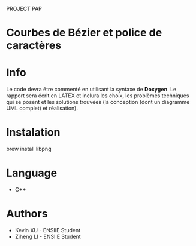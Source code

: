 PROJECT PAP

# Courbes de Bézier et police de caractères

# Info 
Le code devra être commenté en utilisant la syntaxe de **Doxygen**.
Le rapport sera écrit en LATEX et inclura les choix, les problèmes techniques qui se posent et les solutions trouvées (la conception (dont un diagramme UML complet) et réalisation).

# Instalation 
brew install libpng

# Language 
+ C++

# Authors
+ Kevin XU - ENSIIE Student
+ Ziheng LI - ENSIIE Student